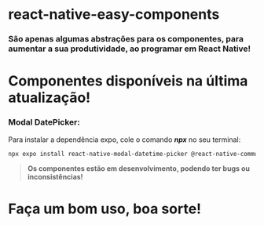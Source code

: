 # react-native-easy-components

<h3>São apenas algumas abstrações para os componentes, para aumentar a sua produtividade, ao programar em React Native!</h3>

<h1>Componentes disponíveis na última atualização!</h1>

<h3>Modal DatePicker:</h3>
<p>
  Para instalar a dependência expo, cole o comando <i><strong>npx</strong></i> no seu terminal:
</p>

````bash
npx expo install react-native-modal-datetime-picker @react-native-community/datetimepicker
````

> <strong>Os componentes estão em desenvolvimento, podendo ter bugs ou inconsistências!</strong>


<h1>Faça um bom uso, boa sorte!</h1>
